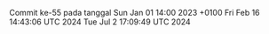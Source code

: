 Commit ke-55 pada tanggal Sun Jan 01 14:00 2023 +0100
Fri Feb 16 14:43:06 UTC 2024
Tue Jul  2 17:09:49 UTC 2024
